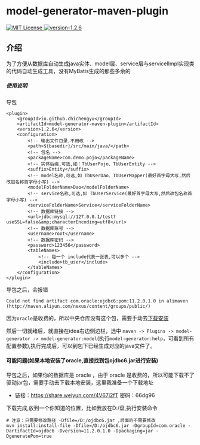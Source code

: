 # model-generator-maven-plugin

<p align="left">
    <a href="https://github.com/chichengyu/model-generator-maven-plugin">
        <img src="https://img.shields.io/badge/%E4%BD%9C%E8%80%85-%E5%B0%8F%E6%B1%A0-%23129e50" alt="MIT License" />
    </a>
    <a href="https://github.com/chichengyu/model-generator-maven-plugin">
        <img src="https://img.shields.io/badge/last version-1.2.6-green" alt="version-1.2.6" />
    </a>
</p>

## 介绍

为了方便从数据库自动生成java实体、model层、service层与servicelImpl实现类的代码自动生成工具，没有MyBatis生成的那些多余的

##### 使用说明
导包
```
<plugin>
    <groupId>io.github.chichengyu</groupId>
    <artifactId>model-generator-maven-plugin</artifactId>
    <version>1.2.6</version>
    <configuration>
        <!-- 输出文件目录,不用改 -->
        <path>${basedir}/src/main/java/</path>
        <!-- 包名 -->
        <packageName>com.demo.pojo</packageName>
        <!-- 实体后缀,可选,如：TbUserPojo、TbUserEntity -->
        <suffix>Entity</suffix>
        <!-- model名称,可选,如 TbUserDao、TbUserMapper(最好首字母大写,然后改包名称首字母小写) -->
        <modelFolderName>Dao</modelFolderName>
        <!-- service名称,可选,如 TbUserService(最好首字母大写,然后改包名称首字母小写) -->
        <serviceFolderName>Service</serviceFolderName>
        <!-- 数据库链接 -->
        <url>jdbc:mysql://127.0.0.1/test?useSSL=false&amp;characterEncoding=utf8</url>
        <!-- 数据库账号 -->
        <username>root</username>
        <!-- 数据库密码 -->
        <password>123456</password>
        <tableNames>
            <!-- 每一个 include代表一张表,可以多个 -->
            <include>tb_user</include>
        </tableNames>
    </configuration>
</plugin>
```
导包之后，会报错
```
Could not find artifact com.oracle:ojdbc6:pom:11.2.0.1.0 in alimaven (http://maven.aliyun.com/nexus/content/groups/public/)
```
因为` oracle `是收费的，所以中央仓库没有这个包，需要手动去[下载安装](#可能问题(如果本地安装了oracle,直接找到包ojdbc6.jar进行安装))  

然后一切就绪后，就直接在idea右边侧边栏，选中 `maven -> Plugins -> model-generator -> model-generator:model`(执行`model-generator:help`，可看到所有配置参数),执行完成后，可以到包下已经生成对应的java文件了。

#### 可能问题(如果本地安装了oracle,直接找到包ojdbc6.jar进行安装)

导包之后，如果你的数据库是 oracle ，由于 oracle 是收费的，所以可能下载不了驱动jar包，需要手动去下载本地安装，这里我准备一个下载地址

 - 链接：https://share.weiyun.com/4V67i2fT 密码：66dg96

下载完成,放到一个你知道的位置，比如我放在D:/盘,执行安装命令
```
# 注意：只需要修改路径 -Dfile=/D:/ojdbc6.jar ,后面的不需要修改
mvn install:install-file -Dfile=/D:/ojdbc6.jar -DgroupId=com.oracle -DartifactId=ojdbc6 -Dversion=11.2.0.1.0 -Dpackaging=jar -DgeneratePom=true
```